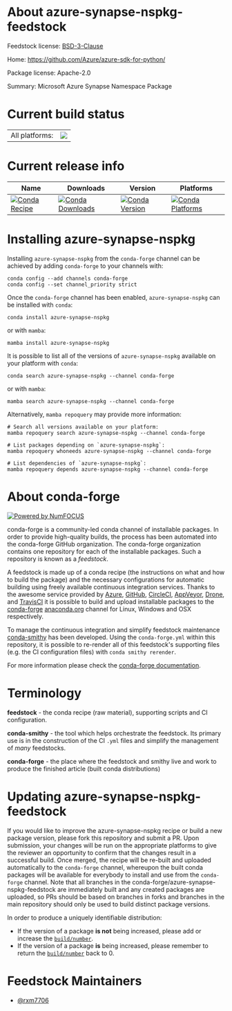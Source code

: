 About azure-synapse-nspkg-feedstock
===================================

Feedstock license: [BSD-3-Clause](https://github.com/conda-forge/azure-synapse-nspkg-feedstock/blob/main/LICENSE.txt)

Home: https://github.com/Azure/azure-sdk-for-python/

Package license: Apache-2.0

Summary: Microsoft Azure Synapse Namespace Package

Current build status
====================


<table><tr><td>All platforms:</td>
    <td>
      <a href="https://dev.azure.com/conda-forge/feedstock-builds/_build/latest?definitionId=19566&branchName=main">
        <img src="https://dev.azure.com/conda-forge/feedstock-builds/_apis/build/status/azure-synapse-nspkg-feedstock?branchName=main">
      </a>
    </td>
  </tr>
</table>

Current release info
====================

| Name | Downloads | Version | Platforms |
| --- | --- | --- | --- |
| [![Conda Recipe](https://img.shields.io/badge/recipe-azure--synapse--nspkg-green.svg)](https://anaconda.org/conda-forge/azure-synapse-nspkg) | [![Conda Downloads](https://img.shields.io/conda/dn/conda-forge/azure-synapse-nspkg.svg)](https://anaconda.org/conda-forge/azure-synapse-nspkg) | [![Conda Version](https://img.shields.io/conda/vn/conda-forge/azure-synapse-nspkg.svg)](https://anaconda.org/conda-forge/azure-synapse-nspkg) | [![Conda Platforms](https://img.shields.io/conda/pn/conda-forge/azure-synapse-nspkg.svg)](https://anaconda.org/conda-forge/azure-synapse-nspkg) |

Installing azure-synapse-nspkg
==============================

Installing `azure-synapse-nspkg` from the `conda-forge` channel can be achieved by adding `conda-forge` to your channels with:

```
conda config --add channels conda-forge
conda config --set channel_priority strict
```

Once the `conda-forge` channel has been enabled, `azure-synapse-nspkg` can be installed with `conda`:

```
conda install azure-synapse-nspkg
```

or with `mamba`:

```
mamba install azure-synapse-nspkg
```

It is possible to list all of the versions of `azure-synapse-nspkg` available on your platform with `conda`:

```
conda search azure-synapse-nspkg --channel conda-forge
```

or with `mamba`:

```
mamba search azure-synapse-nspkg --channel conda-forge
```

Alternatively, `mamba repoquery` may provide more information:

```
# Search all versions available on your platform:
mamba repoquery search azure-synapse-nspkg --channel conda-forge

# List packages depending on `azure-synapse-nspkg`:
mamba repoquery whoneeds azure-synapse-nspkg --channel conda-forge

# List dependencies of `azure-synapse-nspkg`:
mamba repoquery depends azure-synapse-nspkg --channel conda-forge
```


About conda-forge
=================

[![Powered by
NumFOCUS](https://img.shields.io/badge/powered%20by-NumFOCUS-orange.svg?style=flat&colorA=E1523D&colorB=007D8A)](https://numfocus.org)

conda-forge is a community-led conda channel of installable packages.
In order to provide high-quality builds, the process has been automated into the
conda-forge GitHub organization. The conda-forge organization contains one repository
for each of the installable packages. Such a repository is known as a *feedstock*.

A feedstock is made up of a conda recipe (the instructions on what and how to build
the package) and the necessary configurations for automatic building using freely
available continuous integration services. Thanks to the awesome service provided by
[Azure](https://azure.microsoft.com/en-us/services/devops/), [GitHub](https://github.com/),
[CircleCI](https://circleci.com/), [AppVeyor](https://www.appveyor.com/),
[Drone](https://cloud.drone.io/welcome), and [TravisCI](https://travis-ci.com/)
it is possible to build and upload installable packages to the
[conda-forge](https://anaconda.org/conda-forge) [anaconda.org](https://anaconda.org/)
channel for Linux, Windows and OSX respectively.

To manage the continuous integration and simplify feedstock maintenance
[conda-smithy](https://github.com/conda-forge/conda-smithy) has been developed.
Using the ``conda-forge.yml`` within this repository, it is possible to re-render all of
this feedstock's supporting files (e.g. the CI configuration files) with ``conda smithy rerender``.

For more information please check the [conda-forge documentation](https://conda-forge.org/docs/).

Terminology
===========

**feedstock** - the conda recipe (raw material), supporting scripts and CI configuration.

**conda-smithy** - the tool which helps orchestrate the feedstock.
                   Its primary use is in the construction of the CI ``.yml`` files
                   and simplify the management of *many* feedstocks.

**conda-forge** - the place where the feedstock and smithy live and work to
                  produce the finished article (built conda distributions)


Updating azure-synapse-nspkg-feedstock
======================================

If you would like to improve the azure-synapse-nspkg recipe or build a new
package version, please fork this repository and submit a PR. Upon submission,
your changes will be run on the appropriate platforms to give the reviewer an
opportunity to confirm that the changes result in a successful build. Once
merged, the recipe will be re-built and uploaded automatically to the
`conda-forge` channel, whereupon the built conda packages will be available for
everybody to install and use from the `conda-forge` channel.
Note that all branches in the conda-forge/azure-synapse-nspkg-feedstock are
immediately built and any created packages are uploaded, so PRs should be based
on branches in forks and branches in the main repository should only be used to
build distinct package versions.

In order to produce a uniquely identifiable distribution:
 * If the version of a package **is not** being increased, please add or increase
   the [``build/number``](https://docs.conda.io/projects/conda-build/en/latest/resources/define-metadata.html#build-number-and-string).
 * If the version of a package **is** being increased, please remember to return
   the [``build/number``](https://docs.conda.io/projects/conda-build/en/latest/resources/define-metadata.html#build-number-and-string)
   back to 0.

Feedstock Maintainers
=====================

* [@rxm7706](https://github.com/rxm7706/)

